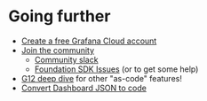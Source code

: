 # Going further

* [Create a free Grafana Cloud account](https://grafana.com/products/cloud/)
* [Join the community](https://community.grafana.com/)
    * [Community slack](https://grafana.slack.com/archives/C024B5R8T60)
    * [Foundation SDK Issues](https://github.com/grafana/grafana-foundation-sdk/) (or to get some help)
* [G12 deep dive](https://grafana.com/events/grafanacon/2025/grafana-12-deep-dive/) for other "as-code" features!
* [Convert Dashboard JSON to code](https://grafana.github.io/grafana-foundation-sdk/next+cog-v0.0.x/go/How-To/converting-a-dashboard/)
